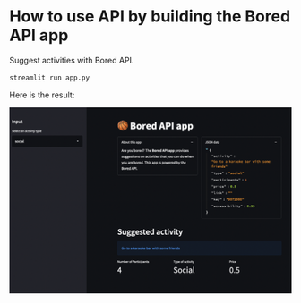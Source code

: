 # How to use API by building the Bored API app

Suggest activities with Bored API.

```sh
streamlit run app.py
```

Here is the result:

![bored_api_app](./img/bored_api_app.png)
